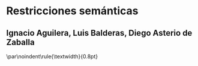 # Restricciones semánticas
## Ignacio Aguilera, Luis Balderas, Diego Asterio de Zaballa
\par\noindent\rule{\textwidth}{0.8pt}  
